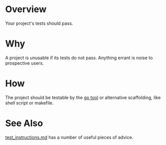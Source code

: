 # Overview
Your project's tests should pass.


# Why
A project is unusable if its tests do not pass.  Anything errant is noise to
prospective users.


# How
The project should be testable by the [go tool](https://golang.org/cmd/go/) or
alternative scaffolding, like shell script or makefile.


# See Also
[test_instructions.md](test_instructions.md) has a number of useful pieces of
advice.
